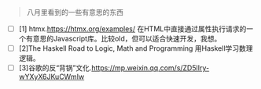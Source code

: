 > 八月里看到的一些有意思的东西

- [ ] [1] htmx.https://htmx.org/examples/
  在HTML中直接通过属性执行请求的一个有意思的Javascript库。比较old，但可以适合快速开发，我想。
- [ ] [2]The Haskell Road to Logic, Math and Programming
  用Haskell学习数理逻辑。
- [ ] [3]谷歌的反“背锅”文化.https://mp.weixin.qq.com/s/ZD5lIry-wYXyX6JKuCWmIw